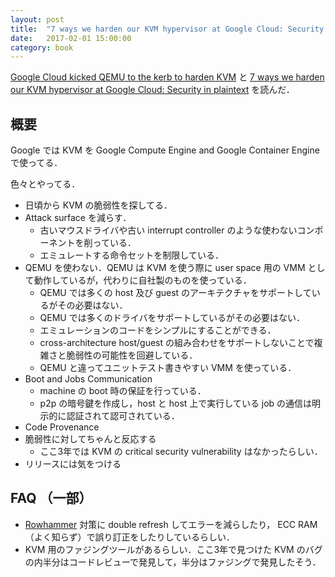 ```yaml
---
layout: post
title:  "7 ways we harden our KVM hypervisor at Google Cloud: Security in plaintext (Google Cloud Platform Blog) 読書メモ"
date:   2017-02-01 15:00:00
category: book
---
```


[Google Cloud kicked QEMU to the kerb to harden KVM][1]
と
[7 ways we harden our KVM hypervisor at Google Cloud: Security in plaintext][2]
を読んだ．

## 概要

Google では KVM を Google Compute Engine and Google Container Engine で使ってる．

色々とやってる．

* 日頃から KVM の脆弱性を探してる．
* Attack surface を減らす．
    * 古いマウスドライバや古い interrupt controller のような使わないコンポーネントを削っている．
    * エミュレートする命令セットを制限している．
* QEMU を使わない．QEMU は KVM を使う際に user space 用の VMM として動作しているが，代わりに自社製のものを使っている．
    * QEMU では多くの host 及び guest のアーキテクチャをサポートしているがその必要はない．
    * QEMU では多くのドライバをサポートしているがその必要はない．
    * エミュレーションのコードをシンプルにすることができる．
    * cross-architecture host/guest の組み合わせをサポートしないことで複雑さと脆弱性の可能性を回避している．
    * QEMU と違ってユニットテスト書きやすい VMM を使っている．
* Boot and Jobs Communication
    * machine の boot 時の保証を行っている．
    * p2p の暗号鍵を作成し，host と host 上で実行している job の通信は明示的に認証されて認可されている．
* Code Provenance
* 脆弱性に対してちゃんと反応する
    * ここ3年では KVM の critical security vulnerability はなかったらしい．
* リリースには気をつける

## FAQ （一部）

* [Rowhammer][3] 対策に double refresh してエラーを減らしたり， ECC RAM （よく知らず）で誤り訂正をしたりしているらしい．
* KVM 用のファジングツールがあるらしい．ここ3年で見つけた KVM のバグの内半分はコードレビューで発見して，半分はファジングで発見したそう．


[1]: https://www.theregister.co.uk/2017/01/30/google_cloud_kicked_qemu_to_the_kerb_to_harden_kvm/
[2]: https://cloudplatform.googleblog.com/2017/01/7-ways-we-harden-our-KVM-hypervisor-at-Google-Cloud-security-in-plaintext.html
[3]: https://googleprojectzero.blogspot.jp/2015/03/exploiting-dram-rowhammer-bug-to-gain.html
